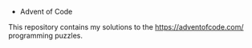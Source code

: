 * Advent of Code

This repository contains my solutions to the https://adventofcode.com/ programming puzzles.
